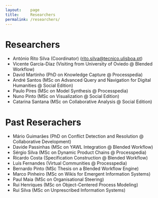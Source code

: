 ```yaml
---
layout:    page
title:     Researchers
permalink: /researchers/
---
```



# Researchers

- António Rito Silva (Coordinator) (rito.silva@tecnico.ulisboa.pt)
- Vicente García-Díaz (Visiting from University of Oviedo @ Blended Workflow)
- David Martinho (PhD on Knowledge Capture @ Processpedia)
- André Santos (MSc on Advanced Query and Navigation for Digital Humanities @ Social Edition)
- Paulo Pires (MSc on Model Synthesis @ Processpedia)
- Nuno Pinto (MSc on Visualization @ Social Edition) 
- Catarina Santana (MSc on Collaborative Analysis @ Social Edition) 

# Past Reserachers

- Mário Guimarães (PhD on Conflict Detection and Resolution @ Collaborative Development)
- Davide Passinhas (MSc on YAWL Integration @ Blended Workflow)
- Sérgio Silva (MSc on Dynamic Product Chains @ Processpedia)
- Ricardo Costa (Specification Construction @ Blended Workflow)
- Luís Fernandes (Virtual Communities @ Processpedia)
- Bernardo Pinto (MSc Thesis on a Blended Workflow Engine)
- Marco Pinheiro (MSc on Wikis for Emergent Information Systems)
- Paul Maia (MSc on Organisational Steering)
- Rui Henriques (MSc on Object-Centered Process Modeling)
- Rui Silva (MSc on Unprescribed Information Systems)
